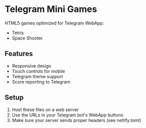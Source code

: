 # Telegram Mini Games

HTML5 games optimized for Telegram WebApp:
- Tetris
- Space Shooter

## Features
- Responsive design
- Touch controls for mobile
- Telegram theme support
- Score reporting to Telegram

## Setup
1. Host these files on a web server
2. Use the URLs in your Telegram bot's WebApp buttons
3. Make sure your server sends proper headers (see netlify.toml) 